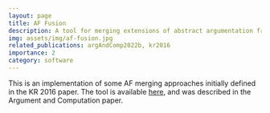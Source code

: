 ```yaml
---
layout: page
title: AF Fusion
description: A tool for merging extensions of abstract argumentation frameworks
img: assets/img/af-fusion.jpg
related_publications: argAndComp2022b, kr2016
importance: 2
category: software
---
```


This is an implementation of some AF merging approaches initially
defined in the KR 2016 paper. The tool is available
[here](https://github.com/jeris90/fusionAF), and was described in the
Argument and Computation paper.
